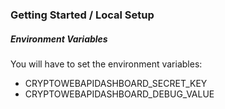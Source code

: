 ### Getting Started / Local Setup

##### Environment Variables

You will have to set the environment variables:
- CRYPTOWEBAPIDASHBOARD_SECRET_KEY
- CRYPTOWEBAPIDASHBOARD_DEBUG_VALUE
